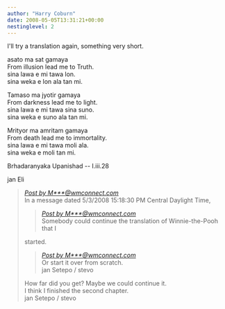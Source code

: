 ```yaml
---
author: "Harry Coburn"
date: 2008-05-05T13:31:21+00:00
nestinglevel: 2
---
```

I'll try a translation again, something very short.  
  
asato ma sat gamaya  
From illusion lead me to Truth.  
sina lawa e mi tawa lon.  
sina weka e lon ala tan mi.  
  
Tamaso ma jyotir gamaya  
From darkness lead me to light.  
sina lawa e mi tawa sina suno.  
sina weka e suno ala tan mi.  
  
Mrityor ma amritam gamaya  
From death lead me to immortality.  
sina lawa e mi tawa moli ala.  
sina weka e moli tan mi.  
  
Brhadaranyaka Upanishad -- I.iii.28  
  
jan Eli  

> [_Post by M\*\*\*@wmconnect.com_](/X7lXcIxk/community-translations#post7)  
> In a message dated 5/3/2008 15:18:30 PM Central Daylight Time,  
> 
> > [_Post by M\*\*\*@wmconnect.com_](/X7lXcIxk/community-translations#post4)  
> > Somebody could continue the translation of Winnie-the-Pooh that I  
> > 
> 
> started.  
> 
> > [_Post by M\*\*\*@wmconnect.com_](/X7lXcIxk/community-translations#post4)  
> > Or start it over from scratch.  
> > jan Setepo / stevo  
> > 
> 
> How far did you get? Maybe we could continue it.  
> I think I finished the second chapter.  
> jan Setepo / stevo  
>